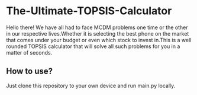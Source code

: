 # The-Ultimate-TOPSIS-Calculator
Hello there! We have all had to face MCDM problems one time or the other in our respective lives.Whether it is selecting the best phone on the market that comes under your budget or even which stock to invest in.This is a well rounded TOPSIS calculator that will solve all such problems for you in a matter of seconds.

## How to use?
Just clone this repository to your own device and run main.py locally.

